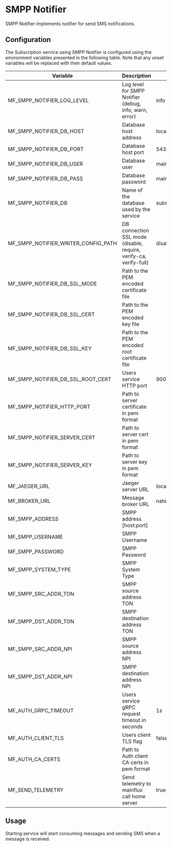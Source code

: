 # SMPP Notifier

SMPP Notifier implements notifier for send SMS notifications.

## Configuration

The Subscription service using SMPP Notifier is configured using the environment variables presented in the
following table. Note that any unset variables will be replaced with their
default values.

| Variable                            | Description                                                           | Default               |
| ------------------------------------| -------------------------------------------------------------------- | --------------------- |
| MF_SMPP_NOTIFIER_LOG_LEVEL          | Log level for SMPP Notifier (debug, info, warn, error)                | info                  |
| MF_SMPP_NOTIFIER_DB_HOST            | Database host address                                                 | localhost             |
| MF_SMPP_NOTIFIER_DB_PORT            | Database host port                                                    | 5432                  |
| MF_SMPP_NOTIFIER_DB_USER            | Database user                                                         | mainflux              |
| MF_SMPP_NOTIFIER_DB_PASS            | Database password                                                     | mainflux              |
| MF_SMPP_NOTIFIER_DB                 | Name of the database used by the service                              | subscriptions         |
| MF_SMPP_NOTIFIER_WRITER_CONFIG_PATH | DB connection SSL mode (disable, require, verify-ca, verify-full)     | disable               |
| MF_SMPP_NOTIFIER_DB_SSL_MODE        | Path to the PEM encoded certificate file                              |                       |
| MF_SMPP_NOTIFIER_DB_SSL_CERT        | Path to the PEM encoded key file                                      |                       |
| MF_SMPP_NOTIFIER_DB_SSL_KEY         | Path to the PEM encoded root certificate file                         |                       |
| MF_SMPP_NOTIFIER_DB_SSL_ROOT_CERT   | Users service HTTP port                                               | 9002                  |
| MF_SMPP_NOTIFIER_HTTP_PORT          | Path to server certificate in pem format                              |                       |
| MF_SMPP_NOTIFIER_SERVER_CERT        | Path to server cert in pem format                                     |                       |
| MF_SMPP_NOTIFIER_SERVER_KEY         | Path to server key in pem format                                      |                       |
| MF_JAEGER_URL                       | Jaeger server URL                                                     | localhost:6831        |
| MF_BROKER_URL                       | Message broker URL                                                    | nats://127.0.0.1:4222 |
| MF_SMPP_ADDRESS                     | SMPP address [host:port]                                              |                       |
| MF_SMPP_USERNAME                    | SMPP Username                                                         |                       |
| MF_SMPP_PASSWORD                    | SMPP Password                                                         |                       |
| MF_SMPP_SYSTEM_TYPE                 | SMPP System Type                                                      |                       |
| MF_SMPP_SRC_ADDR_TON                | SMPP source address TON                                               |                       |
| MF_SMPP_DST_ADDR_TON                | SMPP destination address TON                                          |                       |
| MF_SMPP_SRC_ADDR_NPI                | SMPP source address NPI                                               |                       |
| MF_SMPP_DST_ADDR_NPI                | SMPP destination address NPI                                          |                       |
| MF_AUTH_GRPC_TIMEOUT                | Users service gRPC request timeout in seconds                         | 1s                    |
| MF_AUTH_CLIENT_TLS                  | Users client TLS flag                                                 | false                 |
| MF_AUTH_CA_CERTS                    | Path to Auth client CA certs in pem format                            |                       |
| MF_SEND_TELEMETRY                   | Send telemetry to mainflux call home server                           | true                  |

## Usage

Starting service will start consuming messages and sending SMS when a message is received.

[doc]: http://mainflux.readthedocs.io
